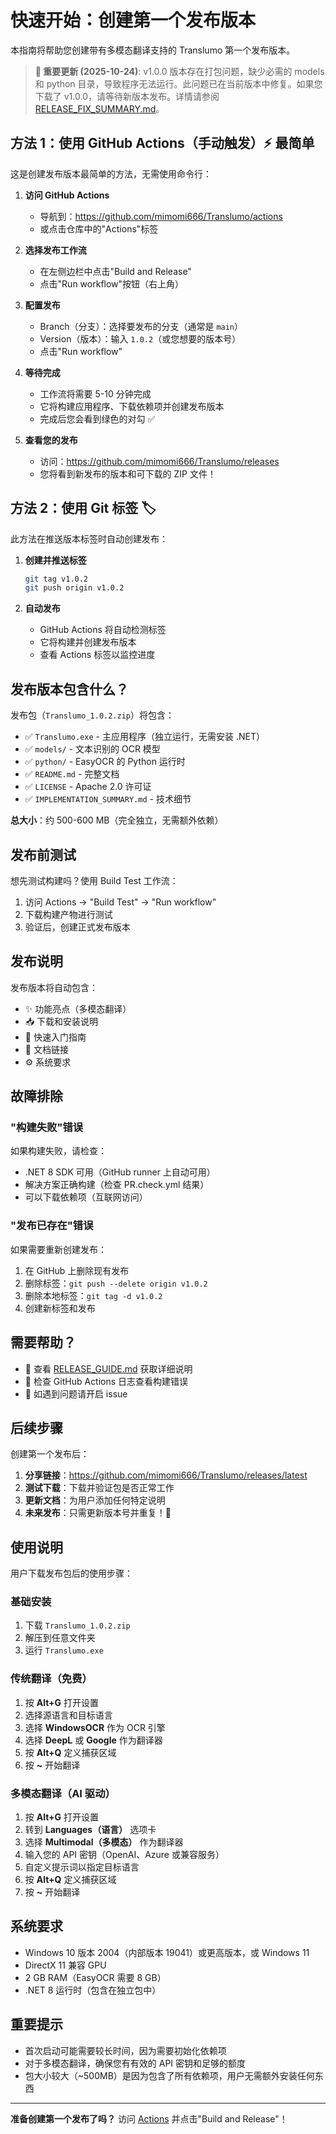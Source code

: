 # 快速开始：创建第一个发布版本

本指南将帮助您创建带有多模态翻译支持的 Translumo 第一个发布版本。

> **📢 重要更新 (2025-10-24)**: v1.0.0 版本存在打包问题，缺少必需的 models 和 python 目录，导致程序无法运行。此问题已在当前版本中修复。如果您下载了 v1.0.0，请等待新版本发布。详情请参阅 [RELEASE_FIX_SUMMARY.md](RELEASE_FIX_SUMMARY.md)。

## 方法 1：使用 GitHub Actions（手动触发）⚡ 最简单

这是创建发布版本最简单的方法，无需使用命令行：

1. **访问 GitHub Actions**
   - 导航到：https://github.com/mimomi666/Translumo/actions
   - 或点击仓库中的"Actions"标签

2. **选择发布工作流**
   - 在左侧边栏中点击"Build and Release"
   - 点击"Run workflow"按钮（右上角）

3. **配置发布**
   - Branch（分支）：选择要发布的分支（通常是 `main`）
   - Version（版本）：输入 `1.0.2`（或您想要的版本号）
   - 点击"Run workflow"

4. **等待完成**
   - 工作流将需要 5-10 分钟完成
   - 它将构建应用程序、下载依赖项并创建发布版本
   - 完成后您会看到绿色的对勾 ✅

5. **查看您的发布**
   - 访问：https://github.com/mimomi666/Translumo/releases
   - 您将看到新发布的版本和可下载的 ZIP 文件！

## 方法 2：使用 Git 标签 🏷️

此方法在推送版本标签时自动创建发布：

1. **创建并推送标签**
   ```bash
   git tag v1.0.2
   git push origin v1.0.2
   ```

2. **自动发布**
   - GitHub Actions 将自动检测标签
   - 它将构建并创建发布版本
   - 查看 Actions 标签以监控进度

## 发布版本包含什么？

发布包（`Translumo_1.0.2.zip`）将包含：

- ✅ `Translumo.exe` - 主应用程序（独立运行，无需安装 .NET）
- ✅ `models/` - 文本识别的 OCR 模型
- ✅ `python/` - EasyOCR 的 Python 运行时
- ✅ `README.md` - 完整文档
- ✅ `LICENSE` - Apache 2.0 许可证
- ✅ `IMPLEMENTATION_SUMMARY.md` - 技术细节

**总大小**：约 500-600 MB（完全独立，无需额外依赖）

## 发布前测试

想先测试构建吗？使用 Build Test 工作流：

1. 访问 Actions → "Build Test" → "Run workflow"
2. 下载构建产物进行测试
3. 验证后，创建正式发布版本

## 发布说明

发布版本将自动包含：
- ✨ 功能亮点（多模态翻译）
- 📥 下载和安装说明
- 📖 快速入门指南
- 🔗 文档链接
- ⚙️ 系统要求

## 故障排除

### "构建失败"错误

如果构建失败，请检查：
- .NET 8 SDK 可用（GitHub runner 上自动可用）
- 解决方案正确构建（检查 PR.check.yml 结果）
- 可以下载依赖项（互联网访问）

### "发布已存在"错误

如果需要重新创建发布：
1. 在 GitHub 上删除现有发布
2. 删除标签：`git push --delete origin v1.0.2`
3. 删除本地标签：`git tag -d v1.0.2`
4. 创建新标签和发布

## 需要帮助？

- 📖 查看 [RELEASE_GUIDE.md](RELEASE_GUIDE.md) 获取详细说明
- 🐛 检查 GitHub Actions 日志查看构建错误
- 💬 如遇到问题请开启 issue

## 后续步骤

创建第一个发布后：

1. **分享链接**：https://github.com/mimomi666/Translumo/releases/latest
2. **测试下载**：下载并验证包是否正常工作
3. **更新文档**：为用户添加任何特定说明
4. **未来发布**：只需更新版本号并重复！🚀

## 使用说明

用户下载发布包后的使用步骤：

### 基础安装
1. 下载 `Translumo_1.0.2.zip`
2. 解压到任意文件夹
3. 运行 `Translumo.exe`

### 传统翻译（免费）
1. 按 **Alt+G** 打开设置
2. 选择源语言和目标语言
3. 选择 **WindowsOCR** 作为 OCR 引擎
4. 选择 **DeepL** 或 **Google** 作为翻译器
5. 按 **Alt+Q** 定义捕获区域
6. 按 **~** 开始翻译

### 多模态翻译（AI 驱动）
1. 按 **Alt+G** 打开设置
2. 转到 **Languages（语言）** 选项卡
3. 选择 **Multimodal（多模态）** 作为翻译器
4. 输入您的 API 密钥（OpenAI、Azure 或兼容服务）
5. 自定义提示词以指定目标语言
6. 按 **Alt+Q** 定义捕获区域
7. 按 **~** 开始翻译

## 系统要求

- Windows 10 版本 2004（内部版本 19041）或更高版本，或 Windows 11
- DirectX 11 兼容 GPU
- 2 GB RAM（EasyOCR 需要 8 GB）
- .NET 8 运行时（包含在独立包中）

## 重要提示

- 首次启动可能需要较长时间，因为需要初始化依赖项
- 对于多模态翻译，确保您有有效的 API 密钥和足够的额度
- 包大小较大（~500MB）是因为包含了所有依赖项，用户无需额外安装任何东西

---

**准备创建第一个发布了吗？** 访问 [Actions](https://github.com/mimomi666/Translumo/actions) 并点击"Build and Release"！
